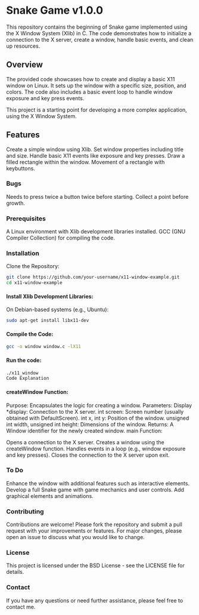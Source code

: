 # Snake Game v1.0.0
This repository contains the beginning of Snake game implemented using the X Window System (Xlib) in C. The code demonstrates how to initialize a connection to the X server, create a window, handle basic events, and clean up resources.

## Overview
The provided code showcases how to create and display a basic X11 window on Linux. It sets up the window with a specific size, position, and colors. The code also includes a basic event loop to handle window exposure and key press events.

This project is a starting point for developing a more complex application, using the X Window System.

## Features
Create a simple window using Xlib.
Set window properties including title and size.
Handle basic X11 events like exposure and key presses.
Draw a filled rectangle within the window.
Movement of a rectangle with keybuttons.

### Bugs
Needs to press twice a button twice before starting.
Collect a point before growth.

### Prerequisites
A Linux environment with Xlib development libraries installed.
GCC (GNU Compiler Collection) for compiling the code.
### Installation
Clone the Repository:

```sh
git clone https://github.com/your-username/x11-window-example.git
cd x11-window-example
```

#### Install Xlib Development Libraries:

On Debian-based systems (e.g., Ubuntu):

```sh
sudo apt-get install libx11-dev
```

#### Compile the Code:

```sh
gcc -o window window.c -lX11
```
#### Run the code:
```sh
./x11_window
Code Explanation
```

#### createWindow Function:

Purpose: Encapsulates the logic for creating a window.
Parameters:
Display *display: Connection to the X server.
int screen: Screen number (usually obtained with DefaultScreen).
int x, int y: Position of the window.
unsigned int width, unsigned int height: Dimensions of the window.
Returns: A Window identifier for the newly created window.
main Function:

Opens a connection to the X server.
Creates a window using the createWindow function.
Handles events in a loop (e.g., window exposure and key presses).
Closes the connection to the X server upon exit.

### To Do
Enhance the window with additional features such as interactive elements.
Develop a full Snake game with game mechanics and user controls.
Add graphical elements and animations.

### Contributing
Contributions are welcome! Please fork the repository and submit a pull request with your improvements or features. For major changes, please open an issue to discuss what you would like to change.

### License
This project is licensed under the BSD License - see the LICENSE file for details.

### Contact
If you have any questions or need further assistance, please feel free to contact me.
